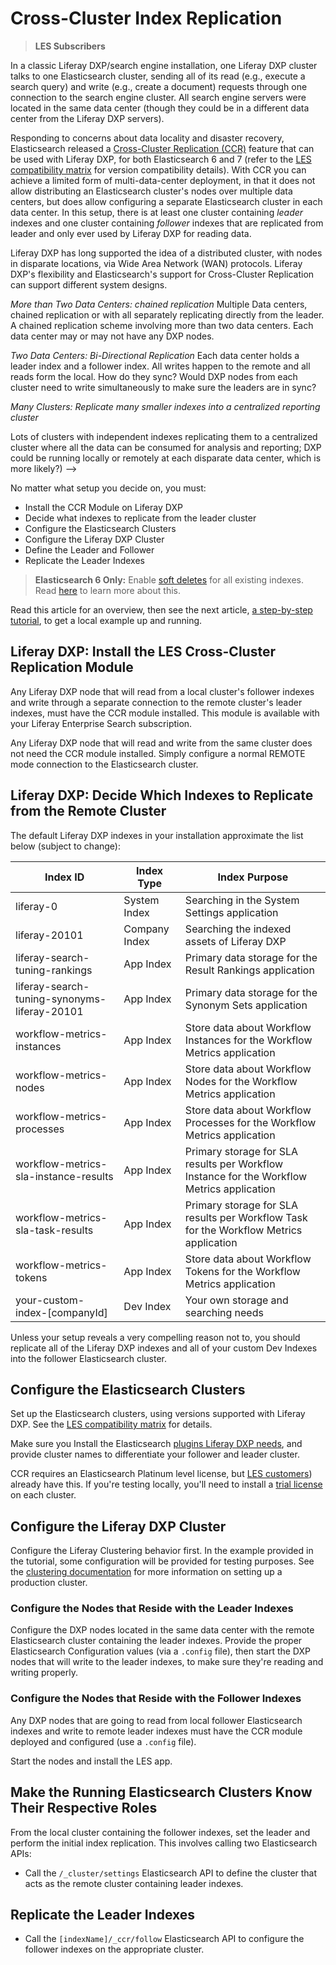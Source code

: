 # Cross-Cluster Index Replication

> **LES Subscribers**

In a classic Liferay DXP/search engine installation, one Liferay DXP cluster talks to one Elasticsearch cluster, sending all of its read (e.g., execute a search query) and write (e.g., create a document) requests through one connection to the search engine cluster. All search engine servers were located in the same data center (though they could be in a different data center from the Liferay DXP servers).

<!--DIAGRAM?-->
<!-- Something like this but with Read/Write arrows drawn: https://docs.google.com/presentation/d/1MQ0Hygi4TaBHu7oz3sbBftm7ateN5CkLIEZsvFTJUFY/edit#slide=id.g635bb9f6f3_0_742-->

Responding to concerns about data locality and disaster recovery, Elasticsearch released a [Cross-Cluster Replication (CCR)](https://www.elastic.co/guide/en/elasticsearch/reference/current/xpack-ccr.html) feature that can be used with Liferay DXP, for both Elasticsearch 6 and 7 (refer to the [LES compatibility matrix](https://www.liferay.com/compatibility-matrix/liferay-enterprise-search) for version compatibility details). With CCR you can achieve a limited form of multi-data-center deployment, in that it does not allow distributing an Elasticsearch cluster's nodes over multiple data centers, but does allow configuring a separate Elasticsearch cluster in each data center. In this setup, there is at least one cluster containing _leader_ indexes and one cluster containing _follower_ indexes that are replicated from leader and only ever used by Liferay DXP for reading data.

Liferay DXP has long supported the idea of a distributed cluster, with nodes in disparate locations, via Wide Area Network (WAN) protocols. Liferay DXP's flexibility and Elasticsearch's support for Cross-Cluster Replication can support different system designs.

<!-- We'll do this in a follow-up effort
_Two Data Centers: one designed as a disaster recovery data center_
A Production data center can hold the leader and some DXP nodes, with secondary data center (perhaps primarily used for disaster recovery) holding the follower and some additional DXP nodes.

<!--DIAGRAM 1 (the setup we'll reate in the next article) -->
<!-- TODO: Basically repackage this drawing: https://docs.google.com/presentation/d/1MQ0Hygi4TaBHu7oz3sbBftm7ateN5CkLIEZsvFTJUFY/edit#slide=id.g80fc239334_0_0 -->

_More than Two Data Centers: chained replication_
Multiple Data centers, chained replication or with all separately replicating directly from the leader. A chained replication scheme involving more than two data centers. Each data center may or may not have any DXP nodes.

<!--DIAGRAM 2--> <!--TODO: Draw inspiration from https://www.elastic.co/blog/cross-datacenter-replication-with-elasticsearch-cross-cluster-replication, More than Two Data Centers-->

_Two Data Centers: Bi-Directional Replication_
Each data center holds a leader index and a follower index. All writes happen to the remote and all reads form the local. How do they sync? Would DXP nodes from each cluster need to write simultaneously to make sure the leaders are in sync?

<!--DIAGRAM 3 --><!-- TODO;  https://www.elastic.co/blog/cross-datacenter-replication-with-elasticsearch-cross-cluster-replication, Bi-Diriecitonal Replication-->

_Many Clusters: Replicate many smaller indexes into a centralized reporting cluster_
<!-- DIAGRAM 4 --> 
Lots of clusters with independent indexes replicating them to a centralized cluster where all the data can be consumed for analysis and reporting; DXP could be running locally or remotely at each disparate data center, which is more likely?) <!-- TODO-->
-->

No matter what setup you decide on, you must:

- Install the CCR Module on Liferay DXP
- Decide what indexes to replicate from the leader cluster
- Configure the Elasticsearch Clusters
- Configure the Liferay DXP Cluster
- Define the Leader and Follower
- Replicate the Leader Indexes

> **Elasticsearch 6 Only:** Enable [soft deletes](https://www.elastic.co/guide/en/elasticsearch/reference/6.7/ccr-requirements.html) for all existing indexes. Read [here](./enabling-soft-deletes.md) to learn more about this.

Read this article for an overview, then see the next article, [a step-by-step tutorial](./configuring-cross-cluster-replication-step-by-step.md), to get a local example up and running.

## Liferay DXP: Install the LES Cross-Cluster Replication Module

<!-- Does a docker container constitute a single node in a cluster? if so we'll need to instruct to use the mp app in control panel to install the ccr module into each dxp node that will use a read-only connection to the follower cluster. -->

Any Liferay DXP node that will read from a local cluster's follower indexes and write through a separate connection to the remote cluster's leader indexes, must have the CCR module installed. This module is available with your Liferay Enterprise Search subscription.

Any Liferay DXP node that will read and write from the same cluster does not need the CCR module installed. Simply configure a normal REMOTE mode connection to the Elasticsearch cluster.

##  Liferay DXP: Decide Which Indexes to Replicate from the Remote Cluster

<!-- If you know you need to replicate all the indexes in the cluster that holds your leader indexes, you don't have to do anything. Liferay's CCR support will handle the automatic replication of all indexes with no configuration needed. By default, all indexes present in the Elasticsearch cluster will be replicated. In most cases, this is the desirable situation. 

If you need to exclude some indexes from being replicated, you must blacklist the indexes to exclude before enabling Cross-Cluster Replication. For example, if you have another system indexing data into the same Elasticsearch cluster you're setting up for Liferay DXP, and you do not wish for those indexes to be replicated to the cluster holding follower indexes, blacklist them before you enable Cross-Cluster Replication.

```note::
   Liferay DXP contains APIs for creating and using (writing to and reading from) Elasticsearch indexes that remain completely under your control. See the Developer Guide for information on these APIs. These types of custom indexes (and any other indexes that might be in your Elasticsearch cluster) are replicated from your leader cluster by default, unless you blacklist them (see the blacklisting instructions contained in this guide).
```
-->

The default Liferay DXP indexes in your installation approximate the list below (subject to change):
<!-- This table is probably good info to include somewhere more central, not just in CCR docs -->

| Index ID                                      | Index Type    | Index Purpose |
| --------------------------------------------- | ------------- | ------------- |
| liferay-0                                     | System Index  | Searching in the System Settings application |
| liferay-20101                                 | Company Index | Searching the indexed assets of Liferay DXP |
| liferay-search-tuning-rankings                | App Index     | Primary data storage for the Result Rankings application |
| liferay-search-tuning-synonyms-liferay-20101  | App Index     | Primary data storage for the Synonym Sets application |
| workflow-metrics-instances                    | App Index     | Store data about Workflow Instances for the Workflow Metrics application |
| workflow-metrics-nodes                        | App Index     | Store data about Workflow Nodes for the Workflow Metrics application |
| workflow-metrics-processes                    | App Index     | Store data about Workflow Processes for the Workflow Metrics application |
| workflow-metrics-sla-instance-results         | App Index     | Primary storage for SLA results per Workflow Instance for the Workflow Metrics application |
| workflow-metrics-sla-task-results             | App Index     | Primary storage for SLA results per Workflow Task for the Workflow Metrics application |
| workflow-metrics-tokens                       | App Index     | Store data about Workflow Tokens for the Workflow Metrics application |
| your-custom-index-[companyId]                 | Dev Index     | Your own storage and searching needs |

Unless your setup reveals a very compelling reason not to, you should replicate all of the Liferay DXP indexes and all of your custom Dev Indexes into the follower Elasticsearch cluster. 

## Configure the Elasticsearch Clusters

Set up the Elasticsearch clusters, using versions supported with Liferay DXP. See the [LES compatibility matrix](https://help.liferay.com/hc/en-us/articles/360016511651-Liferay-Enterprise-Search-Compatibility-Matrix?flash_digest=189c5acefca397bdd5f06a6e0f0d2059ef4fa368) for details.

Make sure you Install the Elasticsearch [plugins Liferay DXP needs](https://help.liferay.com/hc/en-us/articles/360028711132-Installing-Elasticsearch#step-three-install-elasticsearch-plugins), and provide cluster names to differentiate your follower and leader cluster.

CCR requires an Elasticsearch Platinum level license, but [LES customers](./introduction-to-les.md)) already have this. If you're testing locally, you'll need to install a [trial license](https://www.elastic.co/guide/en/elasticsearch/reference/7.x/start-trial.html) on each cluster.

## Configure the Liferay DXP Cluster 

Configure the Liferay Clustering behavior first. In the example provided in the tutorial, some configuration will be provided for testing purposes. See the [clustering documentation](LINK) for more information on setting up a production cluster.

### Configure the Nodes that Reside with the Leader Indexes

Configure the DXP nodes located in the same data center with the remote Elasticsearch cluster containing the leader indexes. Provide the proper Elasticsearch Configuration values (via a `.config` file), then start the DXP nodes that will write to the leader indexes, to make sure they're reading and writing properly.

### Configure the Nodes that Reside with the Follower Indexes

Any DXP nodes that are going to read from local follower Elasticsearch indexes and write to remote leader indexes must have the CCR module deployed and configured (use a `.config` file).

Start the nodes and install the LES app.

## Make the Running Elasticsearch Clusters Know Their Respective Roles

From the local cluster containing the follower indexes, set the leader and perform the initial index replication. This involves calling two Elasticsearch APIs:

- Call the `/_cluster/settings` Elasticsearch API to define the cluster that acts as the remote cluster containing leader indexes.

## Replicate the Leader Indexes

- Call the `[indexName]/_ccr/follow` Elasticsearch API to configure the follower indexes on the appropriate cluster.
